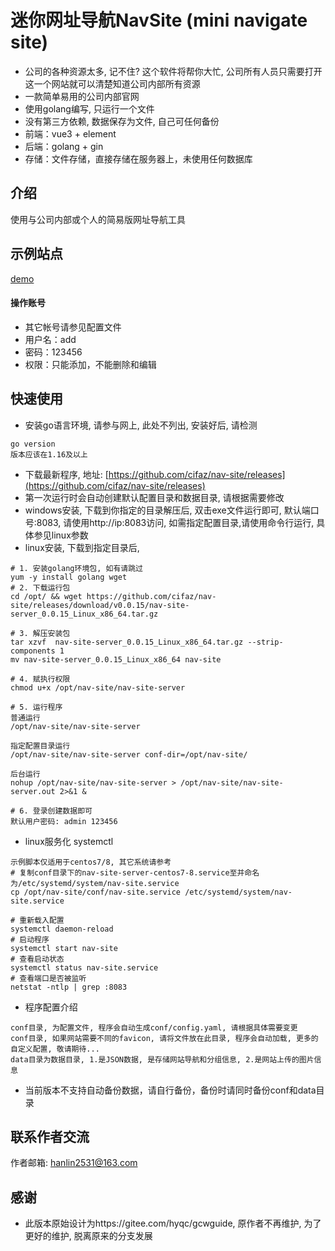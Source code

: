 # 迷你网址导航NavSite (mini navigate site)
- 公司的各种资源太多, 记不住? 这个软件将帮你大忙, 公司所有人员只需要打开这一个网站就可以清楚知道公司内部所有资源
- 一款简单易用的公司内部官网
- 使用golang编写, 只运行一个文件
- 没有第三方依赖, 数据保存为文件, 自己可任何备份
- 前端：vue3 + element
- 后端：golang + gin
- 存储：文件存储，直接存储在服务器上，未使用任何数据库

## 介绍
使用与公司内部或个人的简易版网址导航工具

## 示例站点
[demo](http://nav.cifaz.com:8083/)

#### 操作账号
- 其它帐号请参见配置文件
- 用户名：add
- 密码：123456
- 权限：只能添加，不能删除和编辑

## 快速使用
- 安装go语言环境, 请参与网上, 此处不列出, 安装好后, 请检测
```
go version 
版本应该在1.16及以上
```
- 下载最新程序, 地址: [https://github.com/cifaz/nav-site/releases](https://github.com/cifaz/nav-site/releases)
- 第一次运行时会自动创建默认配置目录和数据目录, 请根据需要修改
- windows安装, 下载到你指定的目录解压后, 双击exe文件运行即可, 默认端口号:8083, 请使用http://ip:8083访问, 如需指定配置目录,请使用命令行运行, 具体参见linux参数
- linux安装, 下载到指定目录后, 
```
# 1. 安装golang环境包, 如有请跳过
yum -y install golang wget
# 2. 下载运行包
cd /opt/ && wget https://github.com/cifaz/nav-site/releases/download/v0.0.15/nav-site-server_0.0.15_Linux_x86_64.tar.gz

# 3. 解压安装包
tar xzvf  nav-site-server_0.0.15_Linux_x86_64.tar.gz --strip-components 1
mv nav-site-server_0.0.15_Linux_x86_64 nav-site

# 4. 赋执行权限
chmod u+x /opt/nav-site/nav-site-server

# 5. 运行程序
普通运行
/opt/nav-site/nav-site-server

指定配置目录运行 
/opt/nav-site/nav-site-server conf-dir=/opt/nav-site/

后台运行
nohup /opt/nav-site/nav-site-server > /opt/nav-site/nav-site-server.out 2>&1 &

# 6. 登录创建数据即可
默认用户密码: admin 123456
```
- linux服务化 systemctl
```
示例脚本仅适用于centos7/8, 其它系统请参考
# 复制conf目录下的nav-site-server-centos7-8.service至并命名为/etc/systemd/system/nav-site.service
cp /opt/nav-site/conf/nav-site.service /etc/systemd/system/nav-site.service

# 重新载入配置
systemctl daemon-reload 
# 启动程序
systemctl start nav-site
# 查看启动状态
systemctl status nav-site.service 
# 查看端口是否被监听
netstat -ntlp | grep :8083

```
- 程序配置介绍
```
conf目录, 为配置文件, 程序会自动生成conf/config.yaml, 请根据具体需要变更
conf目录, 如果网站需要不同的favicon, 请将文件放在此目录, 程序会自动加载, 更多的自定义配置, 敬请期待...
data目录为数据目录, 1.是JSON数据, 是存储网站导航和分组信息, 2.是网站上传的图片信息
```
- 当前版本不支持自动备份数据，请自行备份，备份时请同时备份conf和data目录

## 联系作者交流
作者邮箱: hanlin2531@163.com

## 感谢
- 此版本原始设计为https://gitee.com/hyqc/gcwguide, 原作者不再维护, 为了更好的维护, 脱离原来的分支发展

